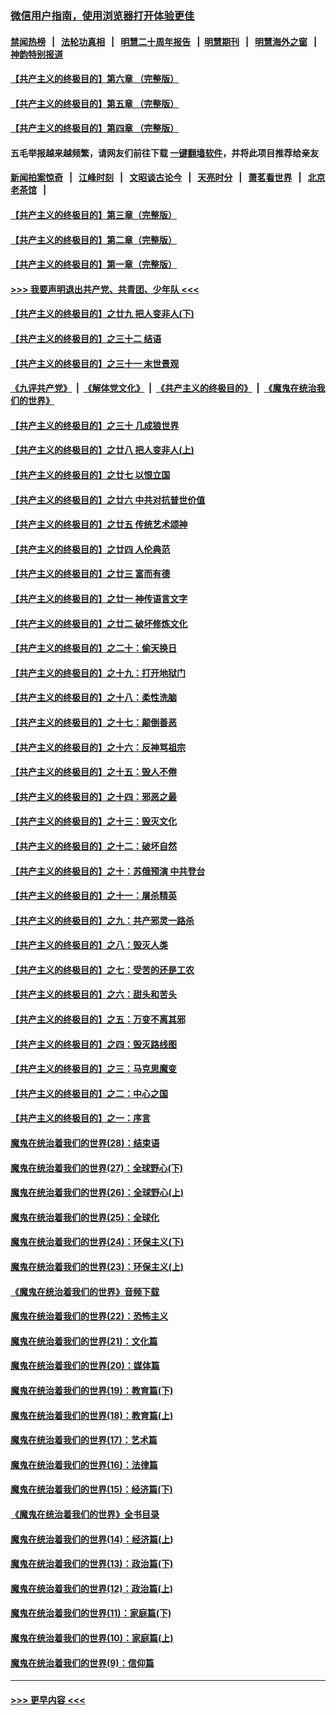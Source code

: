 ### [微信用户指南，使用浏览器打开体验更佳](https://github.com/gfw-breaker/banned-news1/blob/master/indexes/wechat-guide.md?t=0)
#### [禁闻热榜](热点新闻.md?t=0)  &nbsp;&nbsp;|&nbsp;&nbsp; [法轮功真相](https://github.com/gfw-breaker/truth/blob/master/README.md?t=0) &nbsp;&nbsp;|&nbsp;&nbsp; [明慧二十周年报告](https://github.com/gfw-breaker/mh-reports/blob/master/README.md?t=0) &nbsp;&nbsp;|&nbsp;&nbsp;[明慧期刊](https://github.com/gfw-breaker/mh-qikan) &nbsp;&nbsp;|&nbsp;&nbsp; [明慧海外之窗](https://github.com/gfw-breaker/mh-news/blob/master/README.md?t=0) &nbsp;&nbsp;|&nbsp;&nbsp; [神韵特别报道](https://github.com/gfw-breaker/mh-news/blob/master/shenyun.md?t=0)
#### [【共产主义的终极目的】第六章 （完整版）](../pages/nsc422/n11428913.md?t=02140955) 
#### [【共产主义的终极目的】第五章 （完整版）](../pages/nsc422/n11428912.md?t=02140955) 
#### [【共产主义的终极目的】第四章 （完整版）](../pages/nsc422/n11428907.md?t=02140955) 
#### 五毛举报越来越频繁，请网友们前往下载 [一键翻墙软件](https://github.com/gfw-breaker/ssr-accounts)，并将此项目推荐给亲友
#### [新闻拍案惊奇](https://github.com/gfw-breaker/banned-news1/blob/master/pages/link4.md) &nbsp;&nbsp;|&nbsp;&nbsp; [江峰时刻](https://github.com/gfw-breaker/banned-news1/blob/master/pages/link4.md) &nbsp;&nbsp;|&nbsp;&nbsp; [文昭谈古论今](https://github.com/gfw-breaker/banned-news1/blob/master/pages/link4.md) &nbsp;&nbsp;|&nbsp;&nbsp; [天亮时分](https://github.com/gfw-breaker/banned-news1/blob/master/pages/link4.md) &nbsp;&nbsp;|&nbsp;&nbsp; [萧茗看世界](https://github.com/gfw-breaker/banned-news1/blob/master/pages/link4.md) &nbsp;&nbsp;|&nbsp;&nbsp; [北京老茶馆](https://github.com/gfw-breaker/banned-news1/blob/master/pages/link4.md) &nbsp;&nbsp;|&nbsp;&nbsp; 
#### [【共产主义的终极目的】第三章（完整版）](../pages/nsc422/n11428848.md?t=02140955) 
#### [【共产主义的终极目的】第二章（完整版）](../pages/nsc422/n11428831.md?t=02140955) 
#### [【共产主义的终极目的】第一章（完整版）](../pages/nsc422/n11417651.md?t=02140955) 
#### [>>> 我要声明退出共产党、共青团、少年队 <<<](https://github.com/begood0513/goodnews/blob/master/quit/letter.md) 
#### [【共产主义的终极目的】之廿九 把人变非人(下)](../pages/nsc422/n11344140.md?t=02140955) 
#### [【共产主义的终极目的】之三十二 结语](../pages/nsc422/n11360535.md?t=02140955) 
#### [【共产主义的终极目的】之三十一 末世景观](../pages/nsc422/n11351129.md?t=02140955) 
#### [《九评共产党》](https://github.com/begood0513/9ping.md/blob/master/README.md) &nbsp;|&nbsp; [《解体党文化》](../../../../jtdwh.md/blob/master/README.md)  &nbsp;|&nbsp; [《共产主义的终极目的》](../../../../gczydzjmd.md/blob/master/README.md) &nbsp;|&nbsp; [《魔鬼在统治我们的世界》](../../../../mgztzwmdsj.md/blob/master/README.md) 
#### [【共产主义的终极目的】之三十 几成狼世界](../pages/nsc422/n11348280.md?t=02140955) 
#### [【共产主义的终极目的】之廿八 把人变非人(上)](../pages/nsc422/n11340492.md?t=02140955) 
#### [【共产主义的终极目的】之廿七 以恨立国](../pages/nsc422/n11336944.md?t=02140955) 
#### [【共产主义的终极目的】之廿六 中共对抗普世价值](../pages/nsc422/n11324785.md?t=02140955) 
#### [【共产主义的终极目的】之廿五 传统艺术颂神](../pages/nsc422/n11296396.md?t=02140955) 
#### [【共产主义的终极目的】之廿四 人伦典范](../pages/nsc422/n11296397.md?t=02140955) 
#### [【共产主义的终极目的】之廿三 富而有德](../pages/nsc422/n11283598.md?t=02140955) 
#### [【共产主义的终极目的】之廿一 神传语言文字](../pages/nsc422/n11263265.md?t=02140955) 
#### [【共产主义的终极目的】之廿二 破坏修炼文化](../pages/nsc422/n11245728.md?t=02140955) 
#### [【共产主义的终极目的】之二十：偷天换日](../pages/nsc422/n11238846.md?t=02140955) 
#### [【共产主义的终极目的】之十九：打开地狱门](../pages/nsc422/n11206376.md?t=02140955) 
#### [【共产主义的终极目的】之十八：柔性洗脑](../pages/nsc422/n11199994.md?t=02140955) 
#### [【共产主义的终极目的】之十七：颠倒善恶](../pages/nsc422/n11179782.md?t=02140955) 
#### [【共产主义的终极目的】之十六：反神骂祖宗](../pages/nsc422/n11166798.md?t=02140955) 
#### [【共产主义的终极目的】之十五：毁人不倦](../pages/nsc422/n11166792.md?t=02140955) 
#### [【共产主义的终极目的】之十四：邪恶之最](../pages/nsc422/n11150249.md?t=02140955) 
#### [【共产主义的终极目的】之十三：毁灭文化](../pages/nsc422/n11135227.md?t=02140955) 
#### [【共产主义的终极目的】之十二：破坏自然](../pages/nsc422/n11135214.md?t=02140955) 
#### [【共产主义的终极目的】之十：苏俄预演 中共登台](../pages/nsc422/n11118424.md?t=02140955) 
#### [【共产主义的终极目的】之十一：屠杀精英](../pages/nsc422/n11118442.md?t=02140955) 
#### [【共产主义的终极目的】之九：共产邪灵一路杀](../pages/nsc422/n11114139.md?t=02140955) 
#### [【共产主义的终极目的】之八：毁灭人类](../pages/nsc422/n11108503.md?t=02140955) 
#### [【共产主义的终极目的】之七：受苦的还是工农](../pages/nsc422/n11101809.md?t=02140955) 
#### [【共产主义的终极目的】之六：甜头和苦头](../pages/nsc422/n11096971.md?t=02140955) 
#### [【共产主义的终极目的】之五：万变不离其邪](../pages/nsc422/n11091285.md?t=02140955) 
#### [【共产主义的终极目的】之四：毁灭路线图](../pages/nsc422/n11086284.md?t=02140955) 
#### [【共产主义的终极目的】之三：马克思魔变](../pages/nsc422/n11061941.md?t=02140955) 
#### [【共产主义的终极目的】之二：中心之国](../pages/nsc422/n11047728.md?t=02140955) 
#### [【共产主义的终极目的】之一：序言](../pages/nsc422/n11086077.md?t=02140955) 
#### [魔鬼在统治着我们的世界(28)：结束语](../pages/nsc422/n10936246.md?t=02140955) 
#### [魔鬼在统治着我们的世界(27)：全球野心(下)](../pages/nsc422/n10928319.md?t=02140955) 
#### [魔鬼在统治着我们的世界(26)：全球野心(上)](../pages/nsc422/n10900318.md?t=02140955) 
#### [魔鬼在统治着我们的世界(25)：全球化](../pages/nsc422/n10788205.md?t=02140955) 
#### [魔鬼在统治着我们的世界(24)：环保主义(下)](../pages/nsc422/n10695307.md?t=02140955) 
#### [魔鬼在统治着我们的世界(23)：环保主义(上)](../pages/nsc422/n10688613.md?t=02140955) 
#### [《魔鬼在统治着我们的世界》音频下载](../pages/nsc422/n10635553.md?t=02140955) 
#### [魔鬼在统治着我们的世界(22)：恐怖主义](../pages/nsc422/n10614727.md?t=02140955) 
#### [魔鬼在统治着我们的世界(21)：文化篇](../pages/nsc422/n10597706.md?t=02140955) 
#### [魔鬼在统治着我们的世界(20)：媒体篇](../pages/nsc422/n10586579.md?t=02140955) 
#### [魔鬼在统治着我们的世界(19)：教育篇(下)](../pages/nsc422/n10564808.md?t=02140955) 
#### [魔鬼在统治着我们的世界(18)：教育篇(上)](../pages/nsc422/n10526970.md?t=02140955) 
#### [魔鬼在统治着我们的世界(17)：艺术篇](../pages/nsc422/n10499093.md?t=02140955) 
#### [魔鬼在统治着我们的世界(16)：法律篇](../pages/nsc422/n10485969.md?t=02140955) 
#### [魔鬼在统治着我们的世界(15)：经济篇(下)](../pages/nsc422/n10469975.md?t=02140955) 
#### [《魔鬼在统治着我们的世界》全书目录](../pages/nsc422/n10464261.md?t=02140955) 
#### [魔鬼在统治着我们的世界(14)：经济篇(上)](../pages/nsc422/n10457370.md?t=02140955) 
#### [魔鬼在统治着我们的世界(13)：政治篇(下)](../pages/nsc422/n10448270.md?t=02140955) 
#### [魔鬼在统治着我们的世界(12)：政治篇(上)](../pages/nsc422/n10444576.md?t=02140955) 
#### [魔鬼在统治着我们的世界(11)：家庭篇(下)](../pages/nsc422/n10440961.md?t=02140955) 
#### [魔鬼在统治着我们的世界(10)：家庭篇(上)](../pages/nsc422/n10435448.md?t=02140955) 
#### [魔鬼在统治着我们的世界(9)：信仰篇](../pages/nsc422/n10432159.md?t=02140955) 

----
#### [ >>> 更早内容 <<< ](../indexes/nsc422-earlier.md)
